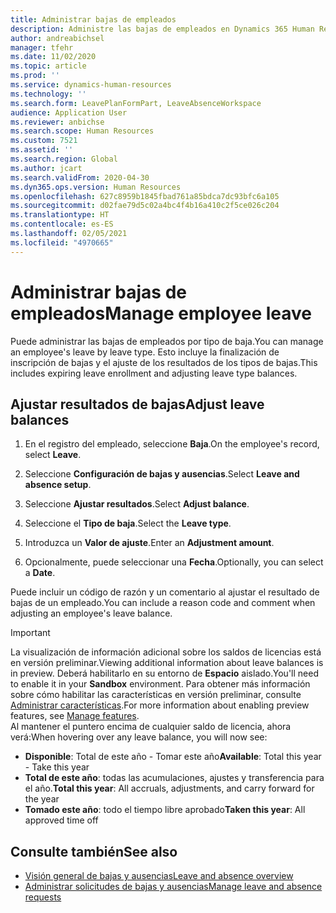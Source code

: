```yaml
---
title: Administrar bajas de empleados
description: Administre las bajas de empleados en Dynamics 365 Human Resources.
author: andreabichsel
manager: tfehr
ms.date: 11/02/2020
ms.topic: article
ms.prod: ''
ms.service: dynamics-human-resources
ms.technology: ''
ms.search.form: LeavePlanFormPart, LeaveAbsenceWorkspace
audience: Application User
ms.reviewer: anbichse
ms.search.scope: Human Resources
ms.custom: 7521
ms.assetid: ''
ms.search.region: Global
ms.author: jcart
ms.search.validFrom: 2020-04-30
ms.dyn365.ops.version: Human Resources
ms.openlocfilehash: 627c8959b1845fbad761a85bdca7dc93bfc6a105
ms.sourcegitcommit: d02fae79d5c02a4bc4f4b16a410c2f5ce026c204
ms.translationtype: HT
ms.contentlocale: es-ES
ms.lasthandoff: 02/05/2021
ms.locfileid: "4970665"
---
```

# <a name="manage-employee-leave"></a><span data-ttu-id="addd1-103">Administrar bajas de empleados</span><span class="sxs-lookup"><span data-stu-id="addd1-103">Manage employee leave</span></span>

<span data-ttu-id="addd1-104">Puede administrar las bajas de empleados por tipo de baja.</span><span class="sxs-lookup"><span data-stu-id="addd1-104">You can manage an employee's leave by leave type.</span></span> <span data-ttu-id="addd1-105">Esto incluye la finalización de inscripción de bajas y el ajuste de los resultados de los tipos de bajas.</span><span class="sxs-lookup"><span data-stu-id="addd1-105">This includes expiring leave enrollment and adjusting leave type balances.</span></span> 

## <a name="adjust-leave-balances"></a><span data-ttu-id="addd1-106">Ajustar resultados de bajas</span><span class="sxs-lookup"><span data-stu-id="addd1-106">Adjust leave balances</span></span>

1. <span data-ttu-id="addd1-107">En el registro del empleado, seleccione **Baja**.</span><span class="sxs-lookup"><span data-stu-id="addd1-107">On the employee's record, select **Leave**.</span></span>

2. <span data-ttu-id="addd1-108">Seleccione **Configuración de bajas y ausencias**.</span><span class="sxs-lookup"><span data-stu-id="addd1-108">Select **Leave and absence setup**.</span></span>

3. <span data-ttu-id="addd1-109">Seleccione **Ajustar resultados**.</span><span class="sxs-lookup"><span data-stu-id="addd1-109">Select **Adjust balance**.</span></span>

4. <span data-ttu-id="addd1-110">Seleccione el **Tipo de baja**.</span><span class="sxs-lookup"><span data-stu-id="addd1-110">Select the **Leave type**.</span></span>

5. <span data-ttu-id="addd1-111">Introduzca un **Valor de ajuste**.</span><span class="sxs-lookup"><span data-stu-id="addd1-111">Enter an **Adjustment amount**.</span></span> 

6. <span data-ttu-id="addd1-112">Opcionalmente, puede seleccionar una **Fecha**.</span><span class="sxs-lookup"><span data-stu-id="addd1-112">Optionally, you can select a **Date**.</span></span> 

<span data-ttu-id="addd1-113">Puede incluir un código de razón y un comentario al ajustar el resultado de bajas de un empleado.</span><span class="sxs-lookup"><span data-stu-id="addd1-113">You can include a reason code and comment when adjusting an employee's leave balance.</span></span> 

>[!IMPORTANT]
><span data-ttu-id="addd1-114">La visualización de información adicional sobre los saldos de licencias está en versión preliminar.</span><span class="sxs-lookup"><span data-stu-id="addd1-114">Viewing additional information about leave balances is in preview.</span></span> <span data-ttu-id="addd1-115">Deberá habilitarlo en su entorno de **Espacio** aislado.</span><span class="sxs-lookup"><span data-stu-id="addd1-115">You'll need to enable it in your **Sandbox** environment.</span></span> <span data-ttu-id="addd1-116">Para obtener más información sobre cómo habilitar las características en versión preliminar, consulte [Administrar características](hr-admin-manage-features.md).</span><span class="sxs-lookup"><span data-stu-id="addd1-116">For more information about enabling preview features, see [Manage features](hr-admin-manage-features.md).</span></span><br>
><span data-ttu-id="addd1-117">Al mantener el puntero encima de cualquier saldo de licencia, ahora verá:</span><span class="sxs-lookup"><span data-stu-id="addd1-117">When hovering over any leave balance, you will now see:</span></span><br>
>- <span data-ttu-id="addd1-118">**Disponible**: Total de este año - Tomar este año</span><span class="sxs-lookup"><span data-stu-id="addd1-118">**Available**: Total this year - Take this year</span></span>
>- <span data-ttu-id="addd1-119">**Total de este año**: todas las acumulaciones, ajustes y transferencia para el año.</span><span class="sxs-lookup"><span data-stu-id="addd1-119">**Total this year**: All accruals, adjustments, and carry forward for the year</span></span>
>- <span data-ttu-id="addd1-120">**Tomado este año**: todo el tiempo libre aprobado</span><span class="sxs-lookup"><span data-stu-id="addd1-120">**Taken this year**: All approved time off</span></span>

## <a name="see-also"></a><span data-ttu-id="addd1-121">Consulte también</span><span class="sxs-lookup"><span data-stu-id="addd1-121">See also</span></span>

- [<span data-ttu-id="addd1-122">Visión general de bajas y ausencias</span><span class="sxs-lookup"><span data-stu-id="addd1-122">Leave and absence overview</span></span>](hr-leave-and-absence-overview.md)
- [<span data-ttu-id="addd1-123">Administrar solicitudes de bajas y ausencias</span><span class="sxs-lookup"><span data-stu-id="addd1-123">Manage leave and absence requests</span></span>](hr-employee-self-service-manage-requests.md)
